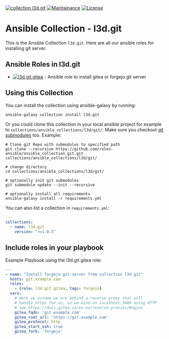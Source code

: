 [![collection l3d.git](https://ansible.l3d.space/svg/l3d.git_ansible-collection_collection.svg)](https://galaxy.ansible.com/l3d/git)
[![Maintainance](https://ansible.l3d.space/svg/l3d.git_maintainance_collection.svg)](https://ansible.l3d.space/#l3d.git)
[![License](https://ansible.l3d.space/svg/l3d.git_license_collection.svg)](LICENSE)

 Ansible Collection - l3d.git
============================

This is the Ansible Collection ``l3d.git``.
Here are all our ansible roles for installing git server.

## Ansible Roles in l3d.git
- [![l3d.git.gitea](https://ansible.l3d.space/svg/l3d.git.gitea_ansible-role.svg)](https://github.com/roles-ansible/ansible_role_gitea.git) - Ansible role to install gitea or forgejo git server

## Using this Collection
You can install the collection using ansible-galaxy by running:
```bash
ansible-galaxy collection install l3d.git
```

Or you could clone this collection in your local ansible project for example to ``collections/ansible_collections/l3d/git/``. Make sure you checkout [git submodules](https://git-scm.com/docs/git-submodule) too. Example:
```
# Clone git Repo with submodules to specified path
git clone --recursive https://github.com/roles-ansible/ansible_collection_git.git collections/ansible_collections/l3d/git/

# change directory
cd collections/ansible_collections/l3d/git/

# optionally init git submodules
git submodule update --init --recursive

# optionally install all requirements
ansible-galaxy install -r requirements.yml
```

You can also list a collection in ``requirements.yml``:
```yaml
---
collections:
  - name: l3d.git
    version: ">=1.0.5"
```

## Include roles in your playbook
Example Playbook using the l3d.git.gitea role:
```yaml
---
- name: "Install forgejo git server from collection l3d.git"
  hosts: git.example.com
  roles:
    - {role: l3d.git.gitea, tags: forgejo}
  vars:
    # Here we assume we are behind a reverse proxy that will
    # handle https for us, so we bind on localhost:3000 using HTTP
    # see https://docs.gitea.io/en-us/reverse-proxies/#nginx
    gitea_fqdn: 'git.example.com'
    gitea_root_url: 'https://git.example.com'
    gitea_protocol: http
    gitea_start_ssh: true
    gitea_fork: 'forgejo'
```
